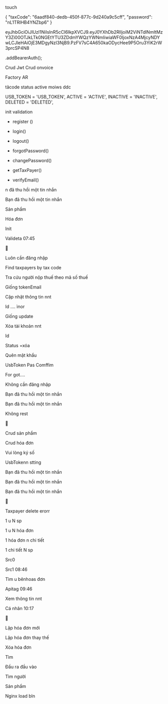 touch   





{
"taxCode": "6aadf840-dedb-450f-877c-9d240a9c5cff",
"password": "nL1TRlHB4YNZbp6"
}


eyJhbGciOiJIUzI1NiIsInR5cCI6IkpXVCJ9.eyJ0YXhDb2RlIjoiM2ViNTdlNmItMzY3Zi00OTJkLTk0NGEtYTU3ZDdmYWQzYWNmIiwiaWF0IjoxNzA4MjcyNDYwLCJleHAiOjE3MDgyNzI3NjB9.PzFV7sC4A650kaODycHee9P5Oru3YiK2rW3prcSP4N8

.addBearerAuth();
<!-- html -->

<!-- user=api=tct -->


<!-- len name -->
<!-- len passs -->
<!-- typeorm migration -->

  <!-- createdAt: Date; -->
  <!-- updatedAt: Date; -->
  <!-- deletedAt: Date; -->

Crud
Jwt
Crud onvoice
<!-- Đổi mật khẩu -->
Factory
AR




<!--   jsonwebtoken     -->
tãcode
status
active moiws ddc

  <!-- PENDING = 'PENDING', -->
  <!-- VERIFY_EMAIL = 'VERIFY_EMAIL', -->
  USB_TOKEN = 'USB_TOKEN',
  ACTIVE = 'ACTIVE',
  INACTIVE = 'INACTIVE',
  DELETED = 'DELETED',
 
<!-- nest g resource   report -->



<!--  -->
init
validation





+ register ()
+ login()
+ logout()

+ forgotPassword()
+ changePassword()


+ getTaxPayer()
+ verifyEmail()


<!-- + updateTaxPayer() -->
<!-- + deleteTaxPayer() -->

<!-- + verifyTaxPayerBank() -->
<!-- + verifyTaxPayerAddress() -->






n đã thu hồi một tin nhắn

Bạn đã thu hồi một tin nhắn

Sản phẩm

Hóa đơn

Init

Valideta
07:45

🥳

Luôn cần đăng nhập

Find taxpayers by tax code

Tra cứu người nộp thuế theo mã số thuế

Giống tokenEmail

Cập nhật thông tin nnt

Id .... ìnor

Giống update

Xóa tài khoản nnt

Id

Status =xóa

Quên mật khẩu

UsbToken
Pas
Comffim

For got....

Không cần đăng nhập

Bạn đã thu hồi một tin nhắn

Bạn đã thu hồi một tin nhắn

Không rest

🥳

Crud sản phẩm

Crud hóa đơn

Vui lòng ký số

UsbTokenn  stting

Bạn đã thu hồi một tin nhắn

Bạn đã thu hồi một tin nhắn

Bạn đã thu hồi một tin nhắn

🥳

Taxpayer delete erorr

1 u 
N sp

1 u 
N hóa đơn

1 hóa đơn 
n chi tiết

1 chi tiết
N sp

Src0

Src1
08:46

Tìm u bênhoas đơn

Apitag
09:46

Xem thông tin nnt

Cá nhân
10:17

🥳

Lập hóa đơn mới

Lập hóa đơn thay thế

Xóa hóa đơn

Tìm

Đầu ra đầu vào

Tìm người

Sản phẩm

Nginx load bln
